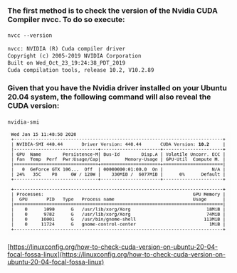 ### The first method is to check the version of the Nvidia CUDA Compiler nvcc. To do so execute:

`nvcc --version`

```
nvcc: NVIDIA (R) Cuda compiler driver
Copyright (c) 2005-2019 NVIDIA Corporation
Built on Wed_Oct_23_19:24:38_PDT_2019
Cuda compilation tools, release 10.2, V10.2.89

```

### Given that you have the Nvidia driver installed on your Ubuntu 20.04 system, the following command will also reveal the CUDA version:

`nvidia-smi`

![](2020-07-26-03-34-32.png)

[https://linuxconfig.org/how-to-check-cuda-version-on-ubuntu-20-04-focal-fossa-linux](https://linuxconfig.org/how-to-check-cuda-version-on-ubuntu-20-04-focal-fossa-linux)
